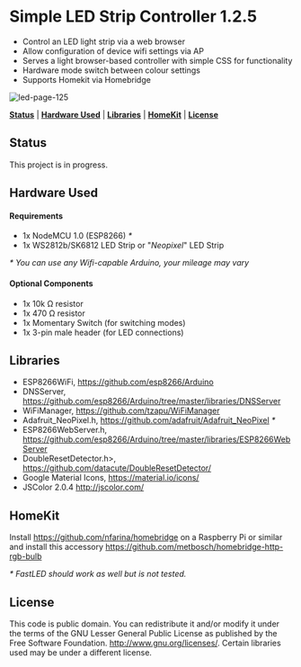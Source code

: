 # Simple LED Strip Controller 1.2.5

*  Control an LED light strip via a web browser
*  Allow configuration of device wifi settings via AP
*  Serves a light browser-based controller with simple CSS for functionality
*  Hardware mode switch between colour settings
*  Supports Homekit via Homebridge

![led-page-125](https://user-images.githubusercontent.com/1100950/30235717-a35707d8-94c0-11e7-8738-b49d1f1450ab.PNG)

**[Status](#status)** |
**[Hardware Used](#hardware-used)** |
**[Libraries](#libraries)** |
**[HomeKit](#homekit)** |
**[License](#license)**

## Status

This project is in progress.

## Hardware Used
#### Requirements
* 1x NodeMCU 1.0 (ESP8266) _*_
* 1x WS2812b/SK6812 LED Strip or "_Neopixel_" LED Strip

_* You can use any Wifi-capable Arduino, your mileage may vary_

#### Optional Components
* 1x 10k Ω resistor
* 1x 470 Ω resistor
* 1x Momentary Switch (for switching modes)
* 1x 3-pin male header (for LED connections)

## Libraries
* ESP8266WiFi, https://github.com/esp8266/Arduino
* DNSServer, https://github.com/esp8266/Arduino/tree/master/libraries/DNSServer
* WiFiManager, https://github.com/tzapu/WiFiManager
* Adafruit_NeoPixel.h, https://github.com/adafruit/Adafruit_NeoPixel _*_
* ESP8266WebServer.h, https://github.com/esp8266/Arduino/tree/master/libraries/ESP8266WebServer
* DoubleResetDetector.h>, https://github.com/datacute/DoubleResetDetector/
* Google Material Icons, https://material.io/icons/
* JSColor 2.0.4 http://jscolor.com/

## HomeKit
Install https://github.com/nfarina/homebridge on a Raspberry Pi or similar and
install this accessory https://github.com/metbosch/homebridge-http-rgb-bulb

_* FastLED should work as well but is not tested._

## License
This code is public domain. You can redistribute it and/or modify it under the terms of the
GNU Lesser General Public License as published by the Free Software Foundation.  <http://www.gnu.org/licenses/>. Certain libraries used may be under a different license.
